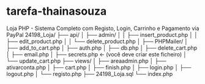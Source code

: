 # tarefa-thainasouza
Loja PHP - Sistema Completo com Registo, Login, Carrinho e Pagamento via PayPal
24198_Loja/
├── api/
│   ├── admin/
│   │   ├── insert_product.php
│   │   ├── edit_product.php
│   │   └── delete_product.php
│   ├── PHPMailer/
│   ├── add_to_cart.php
│   ├── auth.php
│   ├── db.php
│   ├── delete_cart.php
│   ├── email.php
│   ├── secrets.php ← (você deve criar este ficheiro)
│   └── update_cart.php
├── views/
│   ├── areaadmin.php
│   ├── ativarconta.php
│   ├── cart.php
│   ├── finish.php
│   ├── login.php
│   ├── logout.php
│   └── registo.php
├── 24198_Loja.sql
└── index.php
